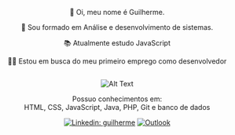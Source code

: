 <div align='center'> 
  
👋 Oi, meu nome é Guilherme.
  
 
  
:school: Sou formado em Análise e desenvolvimento de sistemas.
  
:books: Atualmente estudo JavaScript

:technologist: Estou em busca do meu primeiro emprego como desenvolvedor
 ##
![Alt Text](https://gifs.eco.br/wp-content/uploads/2022/02/gifs-do-gatinho-digitando-22.gif)

  
 Possuo conhecimentos em:   
  HTML, CSS, JavaScript, Java, PHP, Git e banco de dados


[![Linkedin: guilherme](https://img.shields.io/badge/-guilherme-blue?style=flat-square&logo=Linkedin&logoColor=white&link=https://www.linkedin.com/in/guilherme-serafim/)](https://www.linkedin.com/in/guilherme-serafim/)  [![Outlook](https://img.shields.io/twitter/url?label=email&logo=microsoft-outlook&style=social&url=http%3A%2F%2Fmailto%3Aguilherme-lira%40outlook.com.br)](mailto:guilherme-lira@outlook.com.br)

</div>
  
  
  
